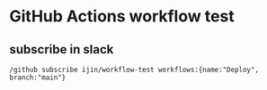 # GitHub Actions workflow test

## subscribe in slack

`/github subscribe ijin/workflow-test workflows:{name:"Deploy", branch:"main"}`
